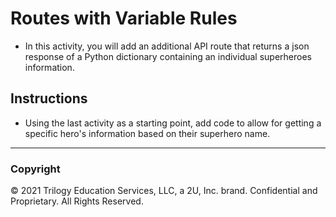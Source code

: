 # Routes with Variable Rules

* In this activity, you will add an additional API route that returns a json response of a Python dictionary containing an individual superheroes information.

## Instructions

* Using the last activity as a starting point, add code to allow for getting a specific hero's information based on their superhero name.

- - -

### Copyright

© 2021 Trilogy Education Services, LLC, a 2U, Inc. brand. Confidential and Proprietary. All Rights Reserved.
